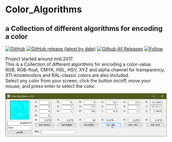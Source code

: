 # Color_Algorithms  
## a Collection of different algorithms for encoding a color  

[![GitHub](https://img.shields.io/github/license/OlimilO1402/Color_Algorithms?style=plastic)](https://github.com/OlimilO1402/Color_Algorithms/blob/master/LICENSE) 
[![GitHub release (latest by date)](https://img.shields.io/github/v/release/OlimilO1402/Color_Algorithms?style=plastic)](https://github.com/OlimilO1402/Color_Algorithms/releases/latest)
[![Github All Releases](https://img.shields.io/github/downloads/OlimilO1402/Color_Algorithms/total.svg)](https://github.com/OlimilO1402/Color_Algorithms/releases/download/v1.0.9/ColorAlgos_v1.0.9.zip)
[![Follow](https://img.shields.io/github/followers/OlimilO1402.svg?style=social&label=Follow&maxAge=2592000)](https://github.com/OlimilO1402/Color_Algorithms/watchers)

Project started around mid.2017.  
This is a Collection of different algorithms for encoding a color-value.  
RGB, RGB-float, CMYK, HSL, HSV, XYZ and alpha channel for transparency.  
X11-knowncolors and RAL-classic colors are also included.  
Select any color from your screen, click the button on/off, move your mouse, and press enter to select the color.  

![ColorAlgos Image](Resources/ColorAlgos.png "ColorAlgos Image")
